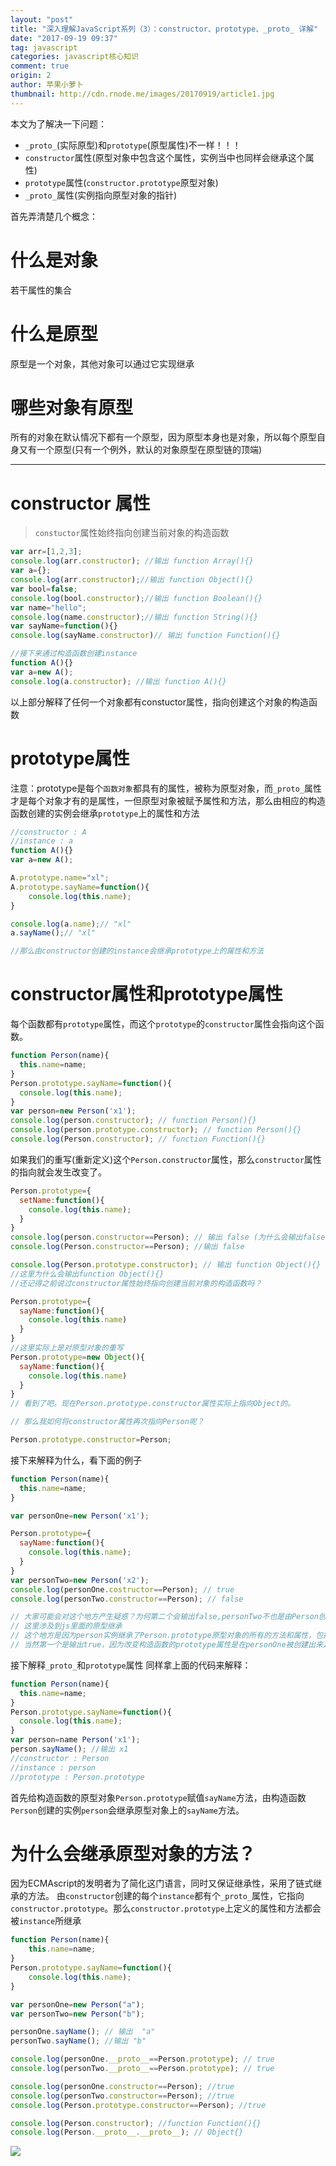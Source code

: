 ```yaml
---
layout: "post"
title: "深入理解JavaScript系列（3）：constructor、prototype、_proto_ 详解"
date: "2017-09-19 09:37"
tag: javascript
categories: javascript核心知识
comment: true
origin: 2
author: 苹果小萝卜
thumbnail: http://cdn.rnode.me/images/20170919/article1.jpg
---
```

本文为了解决一下问题：
  * `_proto_`(实际原型)和`prototype`(原型属性)不一样！！！
  * `constructor`属性(原型对象中包含这个属性，实例当中也同样会继承这个属性)
  * `prototype`属性(`constructor.prototype`原型对象)
  * `_proto_`属性(实例指向原型对象的指针)

首先弄清楚几个概念：
# 什么是对象

若干属性的集合

# 什么是原型

原型是一个对象，其他对象可以通过它实现继承

# 哪些对象有原型

所有的对象在默认情况下都有一个原型，因为原型本身也是对象，所以每个原型自身又有一个原型(只有一个例外，默认的对象原型在原型链的顶端)

----
# constructor 属性
>`constuctor`属性始终指向创建当前对象的构造函数

```javascript
var arr=[1,2,3];
console.log(arr.constructor); //输出 function Array(){}
var a={};
console.log(arr.constructor);//输出 function Object(){}
var bool=false;
console.log(bool.constructor);//输出 function Boolean(){}
var name="hello";
console.log(name.constructor);//输出 function String(){}
var sayName=function(){}
console.log(sayName.constructor)// 输出 function Function(){}

//接下来通过构造函数创建instance
function A(){}
var a=new A();
console.log(a.constructor); //输出 function A(){}
```
以上部分解释了任何一个对象都有constuctor属性，指向创建这个对象的构造函数

# prototype属性

注意：prototype是每个`函数对象`都具有的属性，被称为原型对象，而`_proto_`属性才是每个对象才有的是属性，一但原型对象被赋予属性和方法，那么由相应的构造函数创建的实例会继承`prototype`上的属性和方法

```javascript
//constructor : A
//instance : a
function A(){}
var a=new A();

A.prototype.name="xl";
A.prototype.sayName=function(){
    console.log(this.name);
}

console.log(a.name);// "xl"
a.sayName();// "xl"

//那么由constructor创建的instance会继承prototype上的属性和方法
```
# constructor属性和prototype属性

每个函数都有`prototype`属性，而这个`prototype`的`constructor`属性会指向这个函数。

```javascript
function Person(name){
  this.name=name;
}
Person.prototype.sayName=function(){
  console.log(this.name);
}
var person=new Person('x1');
console.log(person.constructor); // function Person(){}
console.log(person.prototype.constructor); // function Person(){}
console.log(Person.constructor); // function Function(){}
```
如果我们的重写(重新定义)这个`Person.constructor`属性，那么`constructor`属性的指向就会发生改变了。

```javascript
Person.prototype={
  setName:function(){
    console.log(this.name);
  }
}
console.log(person.constructor==Person); // 输出 false (为什么会输出false后面讲)
console.log(Person.constructor==Person); //输出 false

console.log(Person.prototype.constructor); // 输出 function Object(){}
//这里为什么会输出function Object(){}
//还记得之前说过constructor属性始终指向创建当前对象的构造函数吗？

Person.prototype={
  sayName:function(){
    console.log(this.name)
  }
}
//这里实际上是对原型对象的重写
Person.prototype=new Object(){
  sayName:function(){
    console.log(this.name)
  }
}
// 看到了吧。现在Person.prototype.constructor属性实际上指向Object的。

// 那么我如何将constructor属性再次指向Person呢？

Person.prototype.constructor=Person;
```
接下来解释为什么，看下面的例子
```javascript
function Person(name){
  this.name=name;
}

var personOne=new Person('x1');

Person.prototype={
  sayName:function(){
    console.log(this.name);
  }
}
var personTwo=new Person('x2');
console.log(personOne.costructor==Person); // true
console.log(personTwo.constructor==Person); // false

// 大家可能会对这个地方产生疑惑？为何第二个会输出false,personTwo不也是由Person创建的吗？这个地方应该要输出true啊？
// 这里涉及到js里面的原型继承
// 这个地方是因为person实例继承了Person.prototype原型对象的所有的方法和属性，包括constructor属性。当Person.prototype的constructor发生变化的时候，相应的person实例上的constructor属性也会发生变化。所以第二个会输出false
// 当然第一个是输出true，因为改变构造函数的prototype属性是在personOne被创建出来之后。
```
接下解释`_proto_`和`prototype`属性
同样拿上面的代码来解释：
```javascript
function Person(name){
  this.name=name;
}
Person.prototype.sayName=function(){
  console.log(this.name);
}
var person=name Person('x1');
person.sayName(); //输出 x1
//constructor : Person
//instance : person
//prototype : Person.prototype
```
首先给构造函数的原型对象`Person.prototype`赋值`sayName`方法，由构造函数`Person`创建的实例`person`会继承原型对象上的`sayName`方法。
# 为什么会继承原型对象的方法？
因为ECMAscript的发明者为了简化这门语言，同时又保证继承性，采用了链式继承的方法。
由`constructor`创建的每个`instance`都有个`_proto_`属性，它指向`constructor.prototype`。那么`constructor.prototype`上定义的属性和方法都会被`instance`所继承
```javascript
function Person(name){
    this.name=name;
}
Person.prototype.sayName=function(){
    console.log(this.name);
}

var personOne=new Person("a");
var personTwo=new Person("b");

personOne.sayName(); // 输出  "a"
personTwo.sayName(); //输出 "b"

console.log(personOne.__proto__==Person.prototype); // true
console.log(personTwo.__proto__==Person.prototype); // true

console.log(personOne.constructor==Person); //true
console.log(personTwo.constructor==Person); //true
console.log(Person.prototype.constructor==Person); //true

console.log(Person.constructor); //function Function(){}
console.log(Person.__proto__.__proto__); // Object{}
```
![](http://cdn.rnode.me/images/20170919/article2.jpg)
